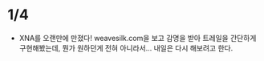 # 1/4

- XNA를 오랜만에 만졌다! weavesilk.com을 보고 감명을 받아 트레일을 간단하게 구현해봤는데, 뭔가 원하던게 전혀 아니라서... 내일은 다시 해보려고 한다.